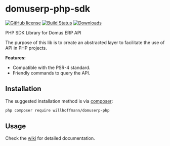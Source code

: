 # domuserp-php-sdk

[![GitHub license](https://img.shields.io/github/license/Naereen/StrapDown.js.svg)](https://github.com/willhoffmann/domuserp-php/blob/master/LICENSE)
[![Build Status](https://travis-ci.org/willhoffmann/domuserp-php.svg?branch=master)](https://travis-ci.org/willhoffmann/domuserp-php)
[![Downloads](https://img.shields.io/packagist/dt/willhoffmann/domuserp-php.svg?style=flat-square)](https://packagist.org/packages/willhoffmann/domuserp-php)

PHP SDK Library for Domus ERP API
 
The purpose of this lib is to create an abstracted layer to facilitate the use of API in PHP projects.

**Features:**

* Compatible with the PSR-4 standard.
* Friendly commands to query the API.

## Installation

The suggested installation method is via [composer](https://getcomposer.org/):

```sh
php composer require willhoffmann/domuserp-php
```

## Usage
Check the [wiki](https://github.com/willhoffmann/domuserp-php/wiki) for detailed documentation.

